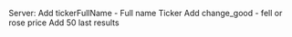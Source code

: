 Server:
    Add tickerFullName - Full name Ticker
    Add change_good - fell or rose price
    Add 50 last results

